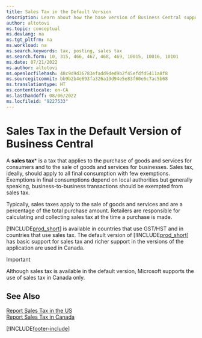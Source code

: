 ```yaml
---
title: Sales Tax in the Default Version
description: Learn about how the base version of Business Central supports sales tax, and get a description of the basic concept.
author: altotovi
ms.topic: conceptual
ms.devlang: na
ms.tgt_pltfrm: na
ms.workload: na
ms.search.keywords: tax, posting, sales tax
ms.search.form: 10, 315, 466, 467, 468, 469, 10015, 10016, 10101
ms.date: 07/21/2022
ms.author: altotovi
ms.openlocfilehash: 48c9d9d36783efadd9ded9b2f45efdfd5411a8f8
ms.sourcegitcommit: bb9b2b4e693fa326a13d94e5e83f60e6c7ac5b68
ms.translationtype: HT
ms.contentlocale: en-CA
ms.lasthandoff: 08/06/2022
ms.locfileid: "9227533"
---
```

# <a name="sales-tax-in-the-default-version-of-business-central"></a>Sales Tax in the Default Version of Business Central

A **sales tax*** is a tax that applies to the purchase of goods and services for consumers and to the sale of goods and services for businesses. Sales tax, ideally, should apply to all final consumption with few exemptions. Exemptions in final consumptions depend on local authorities but generally speaking, business-to-business transactions should be exempted from sales tax.  

Typically, sales taxes apply to the sale of goods and services and are a percentage of the total purchase amount. Retailers are responsible for calculating and collecting sales tax at the time a purchase is made.  

[!INCLUDE[prod_short](includes/prod_short.md)] is available in countries that use GST/HST and in countries that use sales tax. The default version of [!INCLUDE[prod_short](includes/prod_short.md)] has basic support for sales tax and richer support in the versions of the application are used in Canada.

> [!IMPORTANT]
> Although sales tax is available in the default version, Microsoft supports the use of sales tax in Canada only.

## <a name="see-also"></a>See Also

[Report Sales Tax in the US](localfunctionality/UnitedStates/us-sales-tax.md)  
[Report Sales Tax in Canada](localfunctionality/canada/ca-sales-tax.md)  



[!INCLUDE[footer-include](includes/footer-banner.md)]
